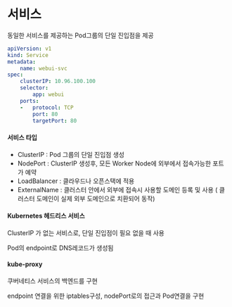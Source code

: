 # 서비스

동일한 서비스를 제공하는 Pod그룹의 단일 진입점을 제공

```yaml
apiVersion: v1
kind: Service
metadata:
	name: webui-svc
spec:
	clusterIP: 10.96.100.100
	selector:
		app: webui
	ports:
	-	protocol: TCP
		port: 80
		targetPort: 80
```



#### 서비스 타입

- ClusterIP : Pod 그룹의 단일 진입점 생성
- NodePort : ClusterIP 생성후, 모든 Worker Node에 외부에서 접속가능한 포트가 예약
- LoadBalancer : 클라우드나 오픈스택에 적용
- ExternalName : 클러스터 안에서 외부에 접속시 사용할 도메인 등록 및 사용 ( 클러스터 도메인이 실제 외부 도메인으로 치환되어 동작)



#### Kubernetes 헤드리스 서비스

ClusterIP 가 없는 서비스로, 단일 진입점이 필요 없을 때 사용

Pod의 endpoint로 DNS레코드가 생성됨



#### kube-proxy

쿠버네티스 서비스의 백엔드를 구현

endpoint 연결을 위한 iptables구성, nodePort로의 접근과 Pod연결을 구현
